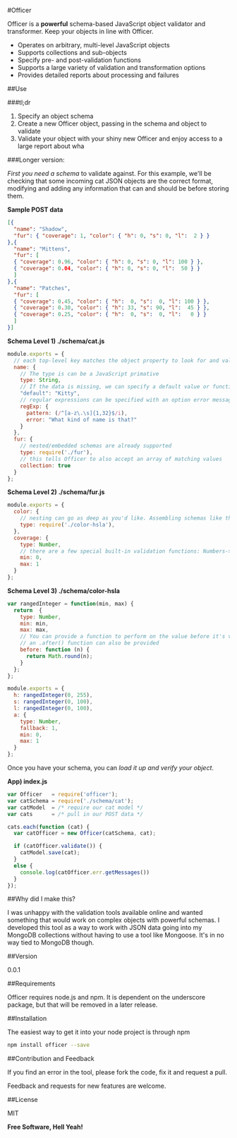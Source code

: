 #Officer

Officer is a **powerful** schema-based JavaScript object validator and transformer. Keep your objects in line with Officer.

- Operates on arbitrary, multi-level JavaScript objects
- Supports collections and sub-objects
- Specify pre- and post-validation functions
- Supports a large variety of validation and transformation options
- Provides detailed reports about processing and failures

##Use

###tl;dr

1. Specify an object schema
2. Create a new Officer object, passing in the schema and object to validate
3. Validate your object with your shiny new Officer and enjoy access to a large report about wha

###Longer version:

_First you need a schema_ to validate against. For this example, we'll be checking that some incoming cat JSON objects are the correct format, modifying and adding any information that can and should be before storing them.

**Sample POST data**
```json
[{
  "name": "Shadow",
  "fur": { "coverage": 1, "color": { "h": 0, "s": 0, "l":  2 } }
},{
  "name": "Mittens",
  "fur": [
  { "coverage": 0.96, "color": { "h": 0, "s": 0, "l": 100 } },
  { "coverage": 0.04, "color": { "h": 0, "s": 0, "l":  50 } }
  ]
},{
  "name": "Patches",
  "fur": [
  { "coverage": 0.45, "color": { "h":  0, "s":  0, "l": 100 } },
  { "coverage": 0.30, "color": { "h": 33, "s": 90, "l":  45 } },
  { "coverage": 0.25, "color": { "h":  0, "s":  0, "l":   0 } }
  ]
}]
```

**Schema Level 1) ./schema/cat.js**
```javascript
module.exports = {
  // each top-level key matches the object property to look for and validate
  name: {
    // The type is can be a JavaScript primative
    type: String,
    // If the data is missing, we can specify a default value or function
    "default": "Kitty",
    // regular expressions can be specified with an option error message
    regExp: {
      pattern: (/^[a-z\.\s]{1,32}$/i),
      error: "What kind of name is that?"
    }
  },
  fur: {
    // nested/embedded schemas are already supported
    type: require('./fur'),
    // this tells Officer to also accept an array of matching values
    collection: true
  }
};
```

**Schema Level 2) ./schema/fur.js**
```javascript
module.exports = {
  color: {
    // nesting can go as deep as you'd like. Assembling schemas like this gives powerful reusability.
    type: require('./color-hsla'),
  },
  coverage: {
    type: Number,
    // there are a few special built-in validation functions: Numbers->min, max being among them
    min: 0,
    max: 1
  }
};
```

**Schema Level 3) ./schema/color-hsla**
```javascript
var rangedInteger = function(min, max) {
  return  {
    type: Number,
    min: min,
    max: max,
    // You can provide a function to perform on the value before it's validated with built-in validation
    // an .after() function can also be provided
    before: function (n) {
      return Math.round(n);
    }
  };
};

module.exports = {
  h: rangedInteger(0, 255),
  s: rangedInteger(0, 100),
  l: rangedInteger(0, 100),
  a: {
    type: Number,
    fallback: 1,
    min: 0,
    max: 1
  }
};
```

Once you have your schema, you can _load it up and verify your object_.

**App) index.js**
```javascript
var Officer   = require('officer');
var catSchema = require('./schema/cat');
var catModel  = /* require our cat model */
var cats      = /* pull in our POST data */

cats.each(function (cat) {
  var catOfficer = new Officer(catSchema, cat);

  if (catOfficer.validate()) {
    catModel.save(cat);
  }
  else {
    console.log(catOfficer.err.getMessages())
  }
});
```

##Why did I make this?


I was unhappy with the validation tools available online and wanted something that would work on complex objects with powerful schemas. I developed this tool as a way to work with JSON data going into my MongoDB collections without having to use a tool like Mongoose. It's in no way tied to MongoDB though.

##Version

0.0.1

##Requirements

Officer requires node.js and npm. It is dependent on the underscore package, but that will be removed in a later release.

##Installation

The easiest way to get it into your node project is through npm

```sh
npm install officer --save
```

##Contribution and Feedback

If you find an error in the tool, please fork the code, fix it and request a pull.

Feedback and requests for new features are welcome.

##License

MIT

**Free Software, Hell Yeah!**
